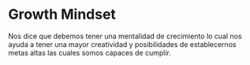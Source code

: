 # Growth Mindset
Nos dice que debemos tener una mentalidad de crecimiento lo cual nos ayuda a tener una mayor 
creatividad y posibilidades de establecernos 
metas altas las cuales somos capaces de cumplir. 
